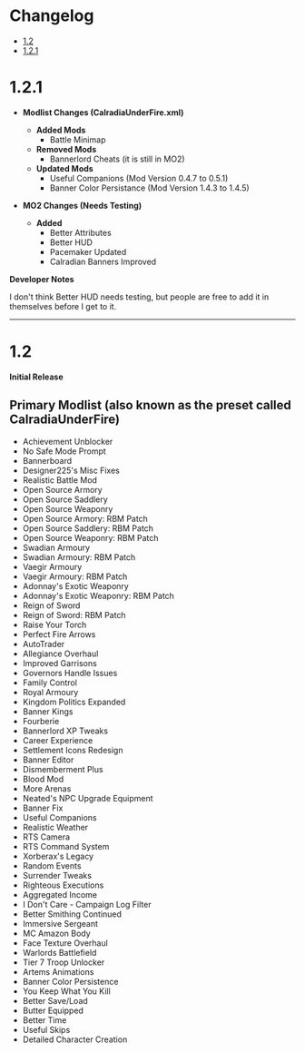 
# Changelog
- [1.2](#1.2)
- [1.2.1](#1.2.1)


# 1.2.1

- **Modlist Changes (CalradiaUnderFire.xml)**
    - **Added Mods**
        - Battle Minimap
    - **Removed Mods**
        - Bannerlord Cheats (it is still in MO2)
    - **Updated Mods**
        - Useful Companions (Mod Version 0.4.7 to 0.5.1)
        - Banner Color Persistance (Mod Version 1.4.3 to 1.4.5)

- **MO2 Changes (Needs Testing)**
    - **Added** 
        - Better Attributes
        - Better HUD
        - Pacemaker Updated
        - Calradian Banners Improved

**Developer Notes**

I don't think Better HUD needs testing, but people are free to add it in themselves before I get to it.

----

# 1.2

**Initial Release**

## **Primary Modlist** (also known as the preset called CalradiaUnderFire)
- Achievement Unblocker
- No Safe Mode Prompt
- Bannerboard
- Designer225's Misc Fixes
- Realistic Battle Mod
- Open Source Armory
- Open Source Saddlery
- Open Source Weaponry
- Open Source Armory: RBM Patch
- Open Source Saddlery: RBM Patch
- Open Source Weaponry: RBM Patch
- Swadian Armoury
- Swadian Armoury: RBM Patch
- Vaegir Armoury
- Vaegir Armoury: RBM Patch
- Adonnay's Exotic Weaponry
- Adonnay's Exotic Weaponry: RBM Patch
- Reign of Sword
- Reign of Sword: RBM Patch
- Raise Your Torch
- Perfect Fire Arrows
- AutoTrader
- Allegiance Overhaul
- Improved Garrisons
- Governors Handle Issues
- Family Control
- Royal Armoury
- Kingdom Politics Expanded
- Banner Kings
- Fourberie
- Bannerlord XP Tweaks
- Career Experience
- Settlement Icons Redesign
- Banner Editor
- Dismemberment Plus
- Blood Mod
- More Arenas
- Neated's NPC Upgrade Equipment
- Banner Fix
- Useful Companions
- Realistic Weather
- RTS Camera
- RTS Command System
- Xorberax's Legacy
- Random Events
- Surrender Tweaks
- Righteous Executions
- Aggregated Income
- I Don't Care - Campaign Log Filter
- Better Smithing Continued
- Immersive Sergeant
- MC Amazon Body
- Face Texture Overhaul
- Warlords Battlefield
- Tier 7 Troop Unlocker
- Artems Animations
- Banner Color Persistence
- You Keep What You Kill
- Better Save/Load
- Butter Equipped
- Better Time
- Useful Skips
- Detailed Character Creation
















